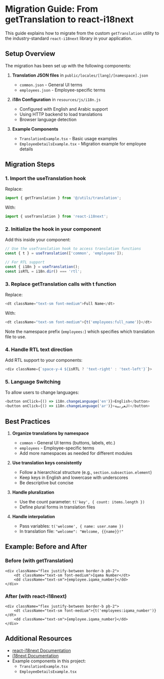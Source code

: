 # Migration Guide: From getTranslation to react-i18next

This guide explains how to migrate from the custom `getTranslation` utility to the industry-standard `react-i18next` library in your application.

## Setup Overview

The migration has been set up with the following components:

1. **Translation JSON files** in `public/locales/[lang]/[namespace].json`
    - `common.json` - General UI terms
    - `employees.json` - Employee-specific terms

2. **i18n Configuration** in `resources/js/i18n.js`
    - Configured with English and Arabic support
    - Using HTTP backend to load translations
    - Browser language detection

3. **Example Components**
    - `TranslationExample.tsx` - Basic usage examples
    - `EmployeeDetailsExample.tsx` - Migration example for employee details

## Migration Steps

### 1. Import the useTranslation hook

Replace:

```typescript
import { getTranslation } from '@/utils/translation';
```

With:

```typescript
import { useTranslation } from 'react-i18next';
```

### 2. Initialize the hook in your component

Add this inside your component:

```typescript
// Use the useTranslation hook to access translation functions
const { t } = useTranslation(['common', 'employees']);

// For RTL support
const { i18n } = useTranslation();
const isRTL = i18n.dir() === 'rtl';
```

### 3. Replace getTranslation calls with t function

Replace:

```typescript
<dt className="text-sm font-medium">Full Name</dt>
```

With:

```typescript
<dt className="text-sm font-medium">{t('employees:full_name')}</dt>
```

Note the namespace prefix (`employees:`) which specifies which translation file to use.

### 4. Handle RTL text direction

Add RTL support to your components:

```typescript
<div className={`space-y-4 ${isRTL ? 'text-right' : 'text-left'}`}>
```

### 5. Language Switching

To allow users to change languages:

```typescript
<button onClick={() => i18n.changeLanguage('en')}>English</button>
<button onClick={() => i18n.changeLanguage('ar')}>العربية</button>
```

## Best Practices

1. **Organize translations by namespace**
    - `common` - General UI terms (buttons, labels, etc.)
    - `employees` - Employee-specific terms
    - Add more namespaces as needed for different modules

2. **Use translation keys consistently**
    - Follow a hierarchical structure (e.g., `section.subsection.element`)
    - Keep keys in English and lowercase with underscores
    - Be descriptive but concise

3. **Handle pluralization**
    - Use the count parameter: `t('key', { count: items.length })`
    - Define plural forms in translation files

4. **Handle interpolation**
    - Pass variables: `t('welcome', { name: user.name })`
    - In translation file: `"welcome": "Welcome, {{name}}!"`

## Example: Before and After

### Before (with getTranslation)

```tsx
<div className="flex justify-between border-b pb-2">
    <dt className="text-sm font-medium">Iqama Number</dt>
    <dd className="text-sm">{employee.iqama_number}</dd>
</div>
```

### After (with react-i18next)

```tsx
<div className="flex justify-between border-b pb-2">
    <dt className="text-sm font-medium">{t('employees:iqama_number')}</dt>
    <dd className="text-sm">{employee.iqama_number}</dd>
</div>
```

## Additional Resources

- [react-i18next Documentation](https://react.i18next.com/)
- [i18next Documentation](https://www.i18next.com/)
- Example components in this project:
    - `TranslationExample.tsx`
    - `EmployeeDetailsExample.tsx`
